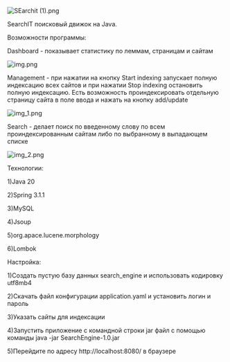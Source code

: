 ![SEarchit (1).png](https://i.postimg.cc/0NhCtQjL/SEarchit-1.png)

SearchIT поисковый движок на Java.

Возможности программы:

Dashboard - показывает статистику по леммам, страницам и сайтам

![img.png](https://i.postimg.cc/dVtZGYsr/img.png)

Management - при нажатии на кнопку Start indexing запускает полную индексацию всех сайтов и при нажатии Stop indexing остановить полную индексацию. Есть возможность проиндексировать отдельную страницу сайта в поле ввода и нажать на кнопку add/update

![img_1.png](https://i.postimg.cc/CKCy0W8r/img-1.png)

Search - делает поиск по введенному слову по всем проиндексированным сайтам либо по выбранному в выпадающем списке

![img_2.png](https://i.postimg.cc/L6fFvYXM/img-2.png)

Технологии:

1)Java 20

2)Spring 3.1.1

3)MySQL

4)Jsoup

5)org.apace.lucene.morphology

6)Lombok

Настройка:

1)Создать пустую базу данных search_engine и использовать кодировку utf8mb4

2)Скачать файл конфигурации application.yaml и установить логин и пароль

3)Указать сайты для индексации

4)Запустить приложение с командной строки jar файл с помощью команды java -jar SearchEngine-1.0.jar

5)Перейдите по адресу http://localhost:8080/ в браузере